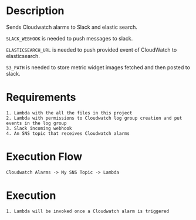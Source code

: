 # Description
Sends Cloudwatch alarms to Slack and elastic search.

`SLACK_WEBHOOK` is needed to push messages to slack.

`ELASTICSEARCH_URL` is needed to push provided event of CloudWatch to elasticsearch.

`S3_PATH` is needed to store metric widget images fetched and then posted to slack.

# Requirements
	1. Lambda with the all the files in this project
	2. Lambda with permissions to Cloudwatch log group creation and put events in the log group
	3. Slack incoming webhook
	4. An SNS topic that receives Cloudwatch alarms

# Execution Flow
	Cloudwatch Alarms -> My SNS Topic -> Lambda

# Execution
	1. Lambda will be invoked once a Cloudwatch alarm is triggered
